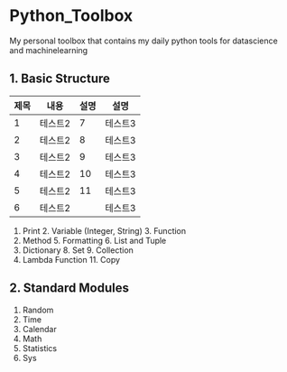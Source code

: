 # Python_Toolbox
My personal toolbox that contains my daily python tools for datascience and machinelearning

## 1. Basic Structure
|제목|내용|설명|설명|
|------|---|---|---|
|1|테스트2|7|테스트3|
|2|테스트2|8|테스트3|
|3|테스트2|9|테스트3|
|4|테스트2|10|테스트3|
|5|테스트2|11|테스트3|
|6|테스트2| |테스트3|

1. Print    2. Variable (Integer, String)    3. Function
4. Method    5. Formatting    6. List and Tuple
7. Dictionary    8. Set    9. Collection
10. Lambda Function    11. Copy

## 2. Standard Modules
1. Random
2. Time
3. Calendar
4. Math
5. Statistics
6. Sys
